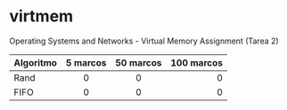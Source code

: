 # virtmem
Operating Systems and Networks - Virtual Memory Assignment (Tarea 2)


| Algoritmo | 5 marcos | 50 marcos | 100 marcos |
| :---         |     :---:      |     :---:      |          ---: |
| Rand   | 0     | 0    | 0    |
| FIFO     | 0       | 0      | 0    |

